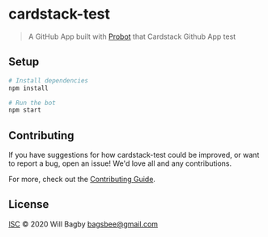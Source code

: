 # cardstack-test

> A GitHub App built with [Probot](https://github.com/probot/probot) that Cardstack Github App test

## Setup

```sh
# Install dependencies
npm install

# Run the bot
npm start
```

## Contributing

If you have suggestions for how cardstack-test could be improved, or want to report a bug, open an issue! We'd love all and any contributions.

For more, check out the [Contributing Guide](CONTRIBUTING.md).

## License

[ISC](LICENSE) © 2020 Will Bagby <bagsbee@gmail.com>
